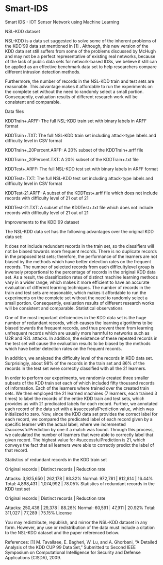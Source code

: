 # Smart-IDS
Smart IDS - IOT Sensor Network using Machine Learning


NSL-KDD dataset

NSL-KDD is a data set suggested to solve some of the inherent problems of the KDD'99 data set mentioned in [1] . Although, this new version of the KDD data set still suffers from some of the problems discussed by McHugh and may not be a perfect representative of existing real networks, because of the lack of public data sets for network-based IDSs, we believe it still can be applied as an effective benchmark data set to help researchers compare different intrusion detection methods.

Furthermore, the number of records in the NSL-KDD train and test sets are reasonable. This advantage makes it affordable to run the experiments on the complete set without the need to randomly select a small portion. Consequently, evaluation results of different research work will be consistent and comparable.

Data files

KDDTrain+.ARFF: The full NSL-KDD train set with binary labels in ARFF format

KDDTrain+.TXT: The full NSL-KDD train set including attack-type labels and difficulty level in CSV format

KDDTrain+_20Percent.ARFF: A 20% subset of the KDDTrain+.arff file

KDDTrain+_20Percent.TXT: A 20% subset of the KDDTrain+.txt file

KDDTest+.ARFF: The full NSL-KDD test set with binary labels in ARFF format

KDDTest+.TXT: The full NSL-KDD test set including attack-type labels and difficulty level in CSV format

KDDTest-21.ARFF: A subset of the KDDTest+.arff file which does not include records with difficulty level of 21 out of 21

KDDTest-21.TXT: A subset of the KDDTest+.txt file which does not include records with difficulty level of 21 out of 21

Improvements to the KDD'99 dataset

The NSL-KDD data set has the following advantages over the original KDD data set:

It does not include redundant records in the train set, so the classifiers will not be biased towards more frequent records.
There is no duplicate records in the proposed test sets; therefore, the performance of the learners are not biased by the methods which have better detection rates on the frequent records.
The number of selected records from each difficultylevel group is inversely proportional to the percentage of records in the original KDD data set. As a result, the classification rates of distinct machine learning methods vary in a wider range, which makes it more efficient to have an accurate evaluation of different learning techniques.
The number of records in the train and test sets are reasonable, which makes it affordable to run the experiments on the complete set without the need to randomly select a small portion. Consequently, evaluation results of different research works will be consistent and comparable.
Statistical observations

One of the most important deficiencies in the KDD data set is the huge number of redundant records, which causes the learning algorithms to be biased towards the frequent records, and thus prevent them from learning unfrequent records which are usually more harmful to networks such as U2R and R2L attacks. In addition, the existence of these repeated records in the test set will cause the evaluation results to be biased by the methods which have better detection rates on the frequent records.

In addition, we analyzed the difficulty level of the records in KDD data set. Surprisingly, about 98% of the records in the train set and 86% of the records in the test set were correctly classified with all the 21 learners.

In order to perform our experiments, we randomly created three smaller subsets of the KDD train set each of which included fifty thousand records of information. Each of the learners where trained over the created train sets. We then employed the 21 learned machines (7 learners, each trained 3 times) to label the records of the entire KDD train and test sets, which provides us with 21 predicated labels for each record. Further, we annotated each record of the data set with a #successfulPrediction value, which was initialized to zero. Now, since the KDD data set provides the correct label for each record, we compared the predicated label of each record given by a specific learner with the actual label, where we incremented #successfulPrediction by one if a match was found. Through this process, we calculated the number of learners that were able to correctly label that given record. The highest value for #successfulPrediction is 21, which conveys the fact that all learners were able to correctly predict the label of that record.

Statistics of redundant records in the KDD train set

Original records | Distinct records | Reduction rate

Attacks: 3,925,650 | 262,178 | 93.32%
Normal: 972,781 | 812,814 | 16.44%
Total: 4,898,431 | 1,074,992 | 78.05%
Statistics of redundant records in the KDD test set

Original records | Distinct records | Reduction rate

Attacks: 250,436 | 29,378 | 88.26%
Normal: 60,591 | 47,911 | 20.92%
Total: 311,027 | 77,289 | 75.15%
License

You may redistribute, republish, and mirror the NSL-KDD dataset in any form. However, any use or redistribution of the data must include a citation to the NSL-KDD dataset and the paper referenced below.

References: [1] M. Tavallaee, E. Bagheri, W. Lu, and A. Ghorbani, “A Detailed Analysis of the KDD CUP 99 Data Set,” Submitted to Second IEEE Symposium on Computational Intelligence for Security and Defense Applications (CISDA), 2009.
